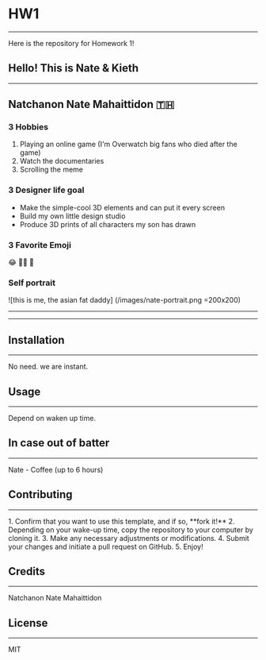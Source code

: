 # HW1
<hr>
Here is the repository for Homework 1!

## Hello! This is Nate & Kieth
<hr>

## Natchanon Nate Mahaittidon 🇹🇭

### 3 Hobbies

1. Playing an online game (I'm Overwatch big fans who died after the game)
2. Watch the documentaries 
3. Scrolling the meme

### 3 Designer life goal

* Make the simple-cool 3D elements and can put it every screen
* Build my own little design studio
* Produce 3D prints of all characters my son has drawn

### 3 Favorite Emoji

😂 🙏🏻 🧐

### Self portrait 

![this is me, the asian fat daddy] (/images/nate-portrait.png =200x200)

<hr>

<!-- ## Keith here -->

<hr>

## Installation
<hr>
No need. we are instant.

## Usage
<hr>
Depend on waken up time.

## In case out of batter
<hr>
Nate - Coffee (up to 6 hours)
<!-- Keith - Here you go  -->

## Contributing
<hr>
1. Confirm that you want to use this template, and if so, **fork it!**
2. Depending on your wake-up time, copy the repository to your computer by cloning it.
3. Make any necessary adjustments or modifications.
4. Submit your changes and initiate a pull request on GitHub.
5. Enjoy!

## Credits
<hr>
Natchanon Nate Mahaittidon
<!-- Keith - Here you go -->

## License
<hr>
MIT